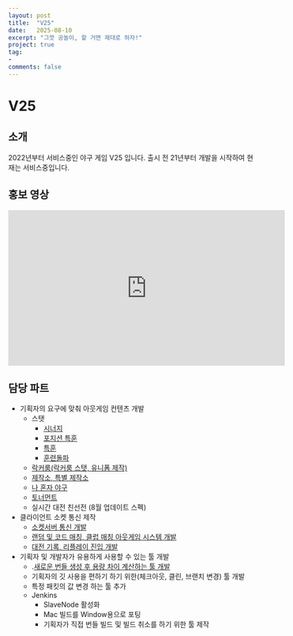 ```yaml
---
layout: post
title:  "V25"
date:   2025-08-10
excerpt: "그깟 공놀이, 할 거면 제대로 하자!"
project: true
tag:
- 
comments: false
---
```


# V25

## 소개
2022년부터 서비스중인 야구 게임 V25 입니다.
출시 전 21년부터 개발을 시작하여 현재는 서비스중입니다.

## 홍보 영상

<iframe width="560" height="315" src="https://www.youtube.com/embed/vF1w_rnOduA?si=vVdWhYxzQuFXsqQX" title="YouTube video player" frameborder="0" allow="accelerometer; autoplay; clipboard-write; encrypted-media; gyroscope; picture-in-picture" allowfullscreen></iframe>


## 담당 파트
- 기획자의 요구에 맞춰 아웃게임 컨텐츠 개발
    - 스탯
        - [시너지](https://aszd0708.github.io/V25_Synergy)
        - [포지션 특훈](https://aszd0708.github.io/V25_PositionTraining)
        - [특훈](https://aszd0708.github.io/V25_SpecialTraining)
        - [훈련돌파](https://aszd0708.github.io/V25_Transcendence)
    - [락커룸(락커룸 스탯, 유니폼 제작)](https://aszd0708.github.io/V25_LockerRoom)
    - [제작소, 특별 제작소](https://aszd0708.github.io/V25_Workshop)
    - [나 혼자 야구](https://aszd0708.github.io/V25_OneVsAll)
    - [토너먼트](https://aszd0708.github.io/V25_Tournament)
    - 실시간 대전 친선전 (8월 업데이트 스펙)
- 클라이언트 소켓 통신 제작
    - [소켓서버 통신 개발](https://aszd0708.github.io/V25_Socket)
    - [랜덤 및 코드 매칭, 클럽 매칭 아웃게임 시스템 개발](https://aszd0708.github.io/V25_Matching)
    - [대전 기록, 리플레이 진입 개발](https://aszd0708.github.io/V25_PvPRecord)
- 기획자 및 개발자가 유용하게 사용할 수 있는 툴 개발
    - .[새로운 번들 생성 후 용량 차이 계산하는 툴 개발](https://aszd0708.github.io/V25_Bundle)
    - 기획자의 깃 사용을 편하기 하기 위한(체크아웃, 클린, 브랜치 변경) 툴 개발
    - 특정 패킷의 값 변경 하는 툴 추가
    - Jenkins
        - SlaveNode 활성화
        - Mac 빌드를 Window용으로 포팅
        - 기획자가 직접 번들 빌드 및 빌드 취소를 하기 위한 툴 제작